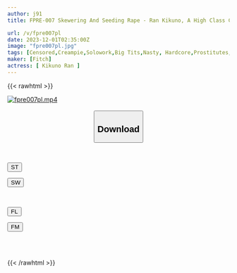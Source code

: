 ```yaml
---
author: j91
title: FPRE-007 Skewering And Seeding Rape - Ran Kikuno, A High Class Club Hostess In Ginza Who Is Covered In Juice In A Closed Room And Seeks Salvation

url: /v/fpre007pl
date: 2023-12-01T02:35:00Z
image: "fpre007pl.jpg"
tags: [Censored,Creampie,Solowork,Big Tits,Nasty, Hardcore,Prostitutes,Tall	 ]
maker: [Fitch]
actress: [ Kikuno Ran ]
---
```



{{< rawhtml >}}

<div class="video" data-videoid="XbRxgojQQKUD9v0">
    <a href="javascript:;">
        <img src="/v/fpre007pl/fpre007pl.jpg" width="WIDTH" height="HEIGHT" alt="fpre007pl.mp4" loading="lazy">
    </a>
</div>

<script type="text/javascript" src="https://j91.asia/asset/on-demand-st.js"></script>

<br>
  <link rel="stylesheet" href="https://j91.asia/asset/bs5.css">
  
  <center>
  <button class="btn btn-primary" type="button" data-bs-toggle="collapse" data-bs-target=".multi-collapse" aria-expanded="false" aria-controls="multiCollapseExample1 multiCollapseExample2"><h2>Download</h2></button></center>
</p>
<div class="row">
  <div class="col">
    <div class="collapse multi-collapse" id="multiCollapseExample1">
      <div class="card card-body">
	      	      <br>
<div class="buttons">  
<p><a href="https://streamtape.to/v/XbRxgojQQKUD9v0" target="_blank"><button class="btn-hover color-3"><i class="fa fa-download"></i> ST</button></a></p>
<p><a href="https://flaswish.com/soqatjvuhfbc" target="_blank"><button class="btn-hover color-2"><i class="fa fa-download"></i> SW</button></a></p></div>
    </div>
  </div>
</div>
  <div class="col">
    <div class="collapse multi-collapse" id="multiCollapseExample2">
      <div class="card card-body">
	      <br>
<div class="buttons">
<p><a href="https://filelions.site/f/nbmwhik8mub3" target="_blank"><button class="btn-hover color-9"><i class="fa fa-download"></i> FL</button></a></p>
<p><a href="https://filemoon.sx/d/jnqgb70c99o6" target="_blank"><button class="btn-hover color-8"><i class="fa fa-download"></i> FM</button></a></p></div>
<br><br>
      </div>
    </div>
  </div>
</div>

{{< /rawhtml >}}